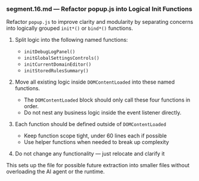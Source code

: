 ### segment.16.md — Refactor popup.js into Logical Init Functions

Refactor `popup.js` to improve clarity and modularity by separating concerns into logically grouped `init*()` or `bind*()` functions.

1. Split logic into the following named functions:

    - `initDebugLogPanel()`
    - `initGlobalSettingsControls()`
    - `initCurrentDomainEditor()`
    - `initStoredRulesSummary()`

2. Move all existing logic inside `DOMContentLoaded` into these named functions.

    - The `DOMContentLoaded` block should only call these four functions in order.
    - Do not nest any business logic inside the event listener directly.

3. Each function should be defined outside of `DOMContentLoaded`

    - Keep function scope tight, under 60 lines each if possible
    - Use helper functions when needed to break up complexity

4. Do not change any functionality — just relocate and clarify it

This sets up the file for possible future extraction into smaller files without overloading the AI agent or the runtime.
